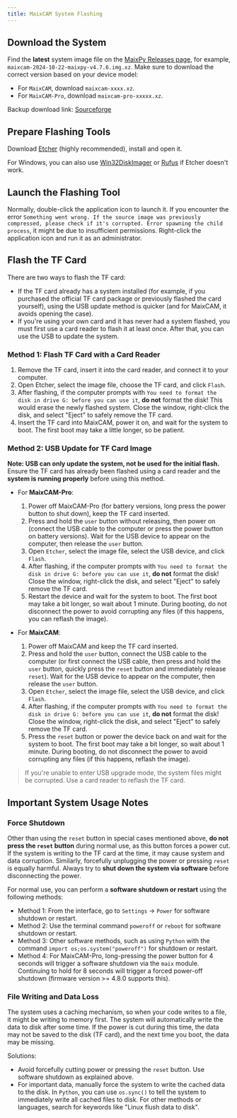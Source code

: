 ```yaml
---
title: MaixCAM System Flashing
---
```


## Download the System

Find the **latest** system image file on the [MaixPy Releases page](https://github.com/sipeed/MaixPy/releases), for example, `maixcam-2024-10-22-maixpy-v4.7.6.img.xz`.
Make sure to download the correct version based on your device model:
* For `MaixCAM`, download `maixcam-xxxx.xz`.
* For `MaixCAM-Pro`, download `maixcam-pro-xxxxx.xz`.

Backup download link: [Sourceforge](https://sourceforge.net/projects/maixpy/files/)

## Prepare Flashing Tools

Download [Etcher](https://etcher.balena.io/) (highly recommended), install and open it.

For Windows, you can also use [Win32DiskImager](https://sourceforge.net/projects/win32diskimager/) or [Rufus](https://rufus.ie/) if Etcher doesn't work.

## Launch the Flashing Tool

Normally, double-click the application icon to launch it. If you encounter the error `Something went wrong. If the source image was previously compressed, please check if it's corrupted. Error spawning the child process`, it might be due to insufficient permissions. Right-click the application icon and run it as an administrator.

## Flash the TF Card

There are two ways to flash the TF card:
* If the TF card already has a system installed (for example, if you purchased the official TF card package or previously flashed the card yourself), using the USB update method is quicker (and for MaixCAM, it avoids opening the case).
* If you're using your own card and it has never had a system flashed, you must first use a card reader to flash it at least once. After that, you can use the USB to update the system.

### Method 1: Flash TF Card with a Card Reader

1. Remove the TF card, insert it into the card reader, and connect it to your computer.
2. Open Etcher, select the image file, choose the TF card, and click `Flash`.
3. After flashing, if the computer prompts with `You need to format the disk in drive G: before you can use it`, **do not** format the disk! This would erase the newly flashed system. Close the window, right-click the disk, and select "Eject" to safely remove the TF card.
4. Insert the TF card into MaixCAM, power it on, and wait for the system to boot. The first boot may take a little longer, so be patient.

### Method 2: USB Update for TF Card Image

**Note: USB can only update the system, not be used for the initial flash.** Ensure the TF card has already been flashed using a card reader and the **system is running properly** before using this method.

* For **MaixCAM-Pro**:
  1. Power off MaixCAM-Pro (for battery versions, long press the power button to shut down), keep the TF card inserted.
  2. Press and hold the `user` button without releasing, then power on (connect the USB cable to the computer or press the power button on battery versions). Wait for the USB device to appear on the computer, then release the `user` button.
  3. Open `Etcher`, select the image file, select the USB device, and click `Flash`.
  4. After flashing, if the computer prompts with `You need to format the disk in drive G: before you can use it`, **do not** format the disk! Close the window, right-click the disk, and select "Eject" to safely remove the TF card.
  5. Restart the device and wait for the system to boot. The first boot may take a bit longer, so wait about 1 minute. During booting, do not disconnect the power to avoid corrupting any files (if this happens, you can reflash the image).

* For **MaixCAM**:
  1. Power off MaixCAM and keep the TF card inserted.
  2. Press and hold the `user` button, connect the USB cable to the computer (or first connect the USB cable, then press and hold the `user` button, quickly press the `reset` button and immediately release `reset`). Wait for the USB device to appear on the computer, then release the `user` button.
  3. Open `Etcher`, select the image file, select the USB device, and click `Flash`.
  4. After flashing, if the computer prompts with `You need to format the disk in drive G: before you can use it`, **do not** format the disk! Close the window, right-click the disk, and select "Eject" to safely remove the TF card.
  5. Press the `reset` button or power the device back on and wait for the system to boot. The first boot may take a bit longer, so wait about 1 minute. During booting, do not disconnect the power to avoid corrupting any files (if this happens, reflash the image).

> If you're unable to enter USB upgrade mode, the system files might be corrupted. Use a card reader to reflash the TF card.

## Important System Usage Notes

### Force Shutdown

Other than using the `reset` button in special cases mentioned above, **do not press the `reset` button** during normal use, as this button forces a power cut. If the system is writing to the TF card at the time, it may cause system and data corruption. Similarly, forcefully unplugging the power or pressing `reset` is equally harmful. Always try to **shut down the system via software** before disconnecting the power.

For normal use, you can perform a **software shutdown or restart** using the following methods:
* Method 1: From the interface, go to `Settings` -> `Power` for software shutdown or restart.
* Method 2: Use the terminal command `poweroff` or `reboot` for software shutdown or restart.
* Method 3: Other software methods, such as using `Python` with the command `import os;os.system("poweroff")` for shutdown or restart.
* Method 4: For MaixCAM-Pro, long-pressing the power button for 4 seconds will trigger a software shutdown via the `maix` module. Continuing to hold for 8 seconds will trigger a forced power-off shutdown (firmware version >= 4.8.0 supports this).

### File Writing and Data Loss

The system uses a caching mechanism, so when your code writes to a file, it might be writing to memory first. The system will automatically write the data to disk after some time. If the power is cut during this time, the data may not be saved to the disk (TF card), and the next time you boot, the data may be missing.

Solutions:
* Avoid forcefully cutting power or pressing the `reset` button. Use software shutdown as explained above.
* For important data, manually force the system to write the cached data to the disk. In `Python`, you can use `os.sync()` to tell the system to immediately write all cached files to disk. For other methods or languages, search for keywords like "Linux flush data to disk".


